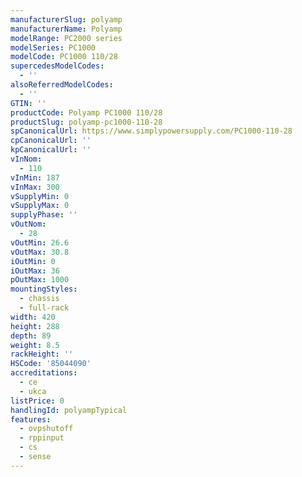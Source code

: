 ```yaml
---
manufacturerSlug: polyamp
manufacturerName: Polyamp
modelRange: PC2000 series
modelSeries: PC1000
modelCode: PC1000 110/28
supercedesModelCodes:
  - ''
alsoReferredModelCodes:
  - ''
GTIN: ''
productCode: Polyamp PC1000 110/28
productSlug: polyamp-pc1000-110-28
spCanonicalUrl: https://www.simplypowersupply.com/PC1000-110-28
cpCanonicalUrl: ''
kpCanonicalUrl: ''
vInNom:
  - 110
vInMin: 187
vInMax: 300
vSupplyMin: 0
vSupplyMax: 0
supplyPhase: ''
vOutNom:
  - 28
vOutMin: 26.6
vOutMax: 30.8
iOutMin: 0
iOutMax: 36
pOutMax: 1000
mountingStyles:
  - chassis
  - full-rack
width: 420
height: 288
depth: 89
weight: 8.5
rackHeight: ''
HSCode: '85044090'
accreditations:
  - ce
  - ukca
listPrice: 0
handlingId: polyampTypical
features:
  - ovpshutoff
  - rppinput
  - cs
  - sense
---
```

